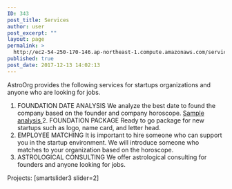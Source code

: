 ```yaml
---
ID: 343
post_title: Services
author: user
post_excerpt: ""
layout: page
permalink: >
  http://ec2-54-250-170-146.ap-northeast-1.compute.amazonaws.com/services/
published: true
post_date: 2017-12-13 14:02:13
---
```

AstroOrg provides the following services for startups organizations and anyone who are looking for jobs.

1. FOUNDATION DATE ANALYSIS
We analyze the best date to found the company based on the founder and company horoscope.
<a href="http://ec2-54-250-170-146.ap-northeast-1.compute.amazonaws.com/foundation-date-consulting-gluet-inc/" target="_blank" rel="noopener">Sample analysis
</a>2. FOUNDATION PACKAGE
Ready to go package for new startups such as logo, name card, and letter head.
3. EMPLOYEE MATCHING
It is important to hire someone who can support you in the startup environment. We will introduce someone who matches to your organization based on the horoscope.
4. ASTROLOGICAL CONSULTING
We offer astrological consulting for founders and anyone looking for jobs.

Projects:
[smartslider3 slider=2]